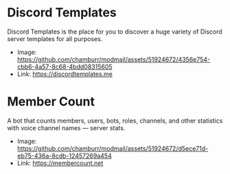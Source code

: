 # Discord Templates

Discord Templates is the place for you to discover a huge variety of Discord server templates for
all purposes.

- Image: https://github.com/chamburr/modmail/assets/51924672/4356e754-cbb6-4a57-8c68-4bdd08315605
- Link: https://discordtemplates.me

# Member Count

A bot that counts members, users, bots, roles, channels, and other statistics with voice channel
names ― server stats.

- Image: https://github.com/chamburr/modmail/assets/51924672/d5ece71d-eb75-436a-8cdb-12457269a454
- Link: https://membercount.net
